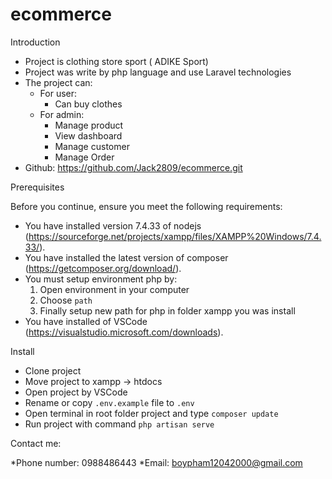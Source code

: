 # ecommerce

Introduction

* Project is clothing store sport ( ADIKE Sport)
* Project was write by php language and use Laravel technologies
* The project can:
    - For user:
        + Can buy clothes
    - For admin:
        + Manage product
        + View dashboard
        + Manage customer
        + Manage Order
* Github: https://github.com/Jack2809/ecommerce.git

Prerequisites

Before you continue, ensure you meet the following requirements:

* You have installed version 7.4.33 of nodejs (https://sourceforge.net/projects/xampp/files/XAMPP%20Windows/7.4.33/). 
* You have installed the latest version of composer (https://getcomposer.org/download/). 
* You must setup environment php by:
    1. Open environment in your computer
    2. Choose ```path```
    3. Finally setup new path for php in folder xampp you was install
* You have installed of VSCode (https://visualstudio.microsoft.com/downloads).

Install

* Clone project
* Move project to xampp -> htdocs
* Open project by VSCode
* Rename or copy ```.env.example``` file to ```.env```
* Open terminal in root folder project and type ```composer update```
* Run project with command ```php artisan serve```

Contact me:

*Phone number: 0988486443
*Email: boypham12042000@gmail.com


